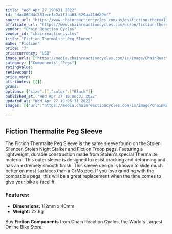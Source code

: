 ```yaml
---
title: "Wed Apr 27 190631 2022"
id: "dac860d4c281ece3c2a1f2a463a529aa41dd89ef"
source_url: "https://www.chainreactioncycles.com/us/en/fiction-thermalite-peg-sleeve/rp-prod179142"
affiliate_url: "https://www.chainreactioncycles.com/us/en/fiction-thermalite-peg-sleeve/rp-prod179142"
vendor: "Chain Reaction Cycles"
vendor_id: "chainreactioncycles"
title: "Fiction Thermalite Peg Sleeve"
make: "Fiction"
price: "7"
pricecurrency: "USD"
image_urls: ["https://media.chainreactioncycles.com/is/image/ChainReactionCycles/prod179142_Black_NE_01?wid=500&hei=505"]
category: ["Components","Pegs"]
ratingvalue: 
reviewcount: 
price_msrp: 
attributes: [[]]
grams: 
options: {"size":[],"color":["Black"]}
published_at: "Wed Apr 27 19:06:31 2022"
updated_at: "Wed Apr 27 19:06:31 2022"
images: [{"url":"https://media.chainreactioncycles.com/is/image/ChainReactionCycles/prod179142_Black_NE_01?wid=500&hei=505","path":"full/517ead91278f2df3690fa67eeb338d246a70af7b.jpg","checksum":"3de9774944bcbe91fddd07765751c85a","status":"downloaded"}]

---
```

<h2 class="from-description-field">Fiction Thermalite Peg Sleeve</h2>
<p>The Fiction Thermalite Peg Sleeve is the same sleeve found on the Stolen Silencer, Stolen Night Stalker and Fiction Troop pegs. Featuring a lightweight, durable construction made from Stolen's special Thermalite material. This outer sleeve is designed to resist cracking and deforming and has an extremely smooth finish. This sleeve design is known to slide much better on most surfaces than a CrMo peg. If you love grinding with the compatible pegs, this will be a great replacement when the time comes to give your bike a facelift.</p>
<h3>Features:</h3>
<ul>
<li><strong>Dimensions:</strong> 112mm x 40mm</li>
<li><strong>Weight:</strong> 22.6g</li>
</ul>
<p class="from-description-field">Buy <strong>Fiction Components</strong> from Chain Reaction Cycles, the World's Largest Online Bike Store.</p>